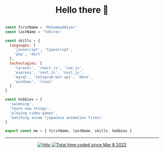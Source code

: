 <h1 align='center'>
  Hello there 👋
</h1>

```js

const firstName = 'Muhammaddiyor'
const lastName = 'Tohirov'

const skills = { 
  languages: [
    'javascript', 'typescript',
    'php', 'dart'
  ], 
  technologies: [
    'laravel', 'react.js', 'vue.js',
    'express', 'next.js', 'nuxt.js',
    'mysql', 'telegram-bot-api', 'deno',
    'windows', 'linux'
  ] 
}

const hobbies = [
  'swimming',
  'learn new things',
  'playing video-games',
  'watching anime (japanese animation films)'
]

export const me = { firstName, lastName, skills, hobbies }

```

---

<p align="center">
  <a href="https://github.com/thetakhirov"><img src="https://hits.dwyl.com/thetakhirov/mitoweb.svg?style=flat-square" alt="Hits" /></a>
  <a href="https://wakatime.com/@c11e1721-72fb-4a90-8bd1-dd980b941baa"><img src="https://wakatime.com/badge/user/c11e1721-72fb-4a90-8bd1-dd980b941baa.svg" alt="Total time coded since Mar 8 2022" /></a>
</p>
